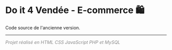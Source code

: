 # Do it 4 Vendée - E-commerce 🛍️

Code source de l'ancienne version.

---

<i style="opacity: .5">Projet réalisé en HTML CSS JavaScript PHP et MySQL</i>
